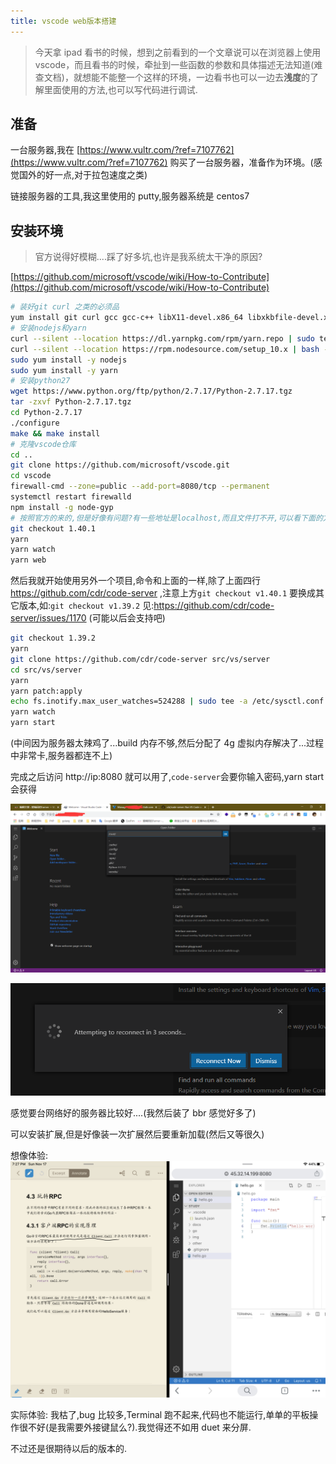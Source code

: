 ```yaml
---
title: vscode web版本搭建
---
```


> 今天拿 ipad 看书的时候，想到之前看到的一个文章说可以在浏览器上使用 vscode，而且看书的时候，牵扯到一些函数的参数和具体描述无法知道(难查文档)，就想能不能整一个这样的环境，一边看书也可以一边去**浅度**的了解里面使用的方法,也可以写代码进行调试.

## 准备

一台服务器,我在 [https://www.vultr.com/?ref=7107762](https://www.vultr.com/?ref=7107762) 购买了一台服务器，准备作为环境。(感觉国外的好一点,对于拉包速度之类)

链接服务器的工具,我这里使用的 putty,服务器系统是 centos7

## 安装环境

> 官方说得好模糊....踩了好多坑,也许是我系统太干净的原因?

[https://github.com/microsoft/vscode/wiki/How-to-Contribute](https://github.com/microsoft/vscode/wiki/How-to-Contribute)

```bash
# 装好git curl 之类的必须品
yum install git curl gcc gcc-c++ libX11-devel.x86_64 libxkbfile-devel.x86_64 libsecret-devel sqlite-devel zlib-devel bzip2-devel
# 安装nodejs和yarn
curl --silent --location https://dl.yarnpkg.com/rpm/yarn.repo | sudo tee /etc/yum.repos.d/yarn.repo
curl --silent --location https://rpm.nodesource.com/setup_10.x | bash -
sudo yum install -y nodejs
sudo yum install -y yarn
# 安装python27
wget https://www.python.org/ftp/python/2.7.17/Python-2.7.17.tgz
tar -zxvf Python-2.7.17.tgz
cd Python-2.7.17
./configure
make && make install
# 克隆vscode仓库
cd ..
git clone https://github.com/microsoft/vscode.git
cd vscode
firewall-cmd --zone=public --add-port=8080/tcp --permanent
systemctl restart firewalld
npm install -g node-gyp
# 按照官方的来的,但是好像有问题?有一些地址是localhost,而且文件打不开,可以看下面的方法
git checkout 1.40.1
yarn
yarn watch
yarn web
```

然后我就开始使用另外一个项目,命令和上面的一样,除了上面四行 https://github.com/cdr/code-server ,注意上方`git checkout v1.40.1` 要换成其它版本,如:`git checkout v1.39.2` 见:https://github.com/cdr/code-server/issues/1170 (可能以后会支持吧)

```bash
git checkout 1.39.2
yarn
git clone https://github.com/cdr/code-server src/vs/server
cd src/vs/server
yarn
yarn patch:apply
echo fs.inotify.max_user_watches=524288 | sudo tee -a /etc/sysctl.conf && sudo sysctl -p
yarn watch
yarn start
```

(中间因为服务器太辣鸡了...build 内存不够,然后分配了 4g 虚拟内存解决了...过程中非常卡,服务器都连不上)

完成之后访问 http://ip:8080 就可以用了,`code-server`会要你输入密码,yarn start 会获得

![](./img/809d7db3ac159d37b1ca4c9f69c61808.png)

![](./img/95c8c1c596bf5a22c26096a7fed4e1db.png)

感觉要台网络好的服务器比较好....(我然后装了 bbr 感觉好多了)

可以安装扩展,但是好像装一次扩展然后要重新加载(然后又等很久)

想像体验:
![](./img/tWrqlGeKcOEJe0D.png)

实际体验:
我枯了,bug 比较多,Terminal 跑不起来,代码也不能运行,单单的平板操作很不好(是我需要外接键鼠么?).我觉得还不如用 duet 来分屏.

不过还是很期待以后的版本的.

